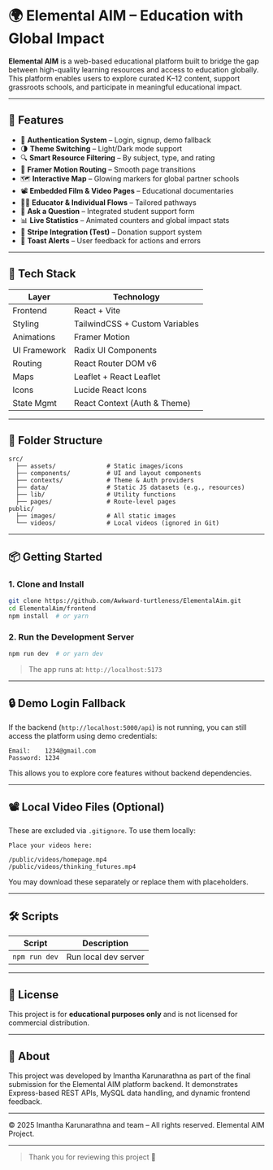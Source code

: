 # 🌍 Elemental AIM – Education with Global Impact

**Elemental AIM** is a web-based educational platform built to bridge the gap between high-quality learning resources and access to education globally. This platform enables users to explore curated K–12 content, support grassroots schools, and participate in meaningful educational impact.

---

## 🚀 Features

- 🔐 **Authentication System** – Login, signup, demo fallback
- 🌗 **Theme Switching** – Light/Dark mode support
- 🔍 **Smart Resource Filtering** – By subject, type, and rating
- 🧭 **Framer Motion Routing** – Smooth page transitions
- 🗺️ **Interactive Map** – Glowing markers for global partner schools
- 📽️ **Embedded Film & Video Pages** – Educational documentaries
- 🧑‍🏫 **Educator & Individual Flows** – Tailored pathways
- 💬 **Ask a Question** – Integrated student support form
- 📊 **Live Statistics** – Animated counters and global impact stats
- 💸 **Stripe Integration (Test)** – Donation support system
- 🔔 **Toast Alerts** – User feedback for actions and errors

---

## 🧱 Tech Stack

| Layer         | Technology                          |
|---------------|--------------------------------------|
| Frontend      | React + Vite                        |
| Styling       | TailwindCSS + Custom Variables      |
| Animations    | Framer Motion                       |
| UI Framework  | Radix UI Components                 |
| Routing       | React Router DOM v6                 |
| Maps          | Leaflet + React Leaflet             |
| Icons         | Lucide React Icons                  |
| State Mgmt    | React Context (Auth & Theme)        |

---

## 📁 Folder Structure

```
src/
  ├── assets/              # Static images/icons
  ├── components/          # UI and layout components
  ├── contexts/            # Theme & Auth providers
  ├── data/                # Static JS datasets (e.g., resources)
  ├── lib/                 # Utility functions
  ├── pages/               # Route-level pages
public/
  ├── images/              # All static images
  └── videos/              # Local videos (ignored in Git)
```

---

## 📦 Getting Started

### 1. Clone and Install

```bash
git clone https://github.com/Awkward-turtleness/ElementalAim.git
cd ElementalAim/frontend
npm install  # or yarn
```

### 2. Run the Development Server

```bash
npm run dev  # or yarn dev
```

> The app runs at: `http://localhost:5173`

---

## 🔒 Demo Login Fallback

If the backend (`http://localhost:5000/api`) is not running, you can still access the platform using demo credentials:

```
Email:    1234@gmail.com
Password: 1234
```

This allows you to explore core features without backend dependencies.

---

## 📽️ Local Video Files (Optional)

These are excluded via `.gitignore`. To use them locally:

```
Place your videos here:

/public/videos/homepage.mp4
/public/videos/thinking_futures.mp4
```

You may download these separately or replace them with placeholders.

---

## 🛠️ Scripts

| Script      | Description                  |
|-------------|------------------------------|
| `npm run dev` | Run local dev server          |


---

## 📜 License

This project is for **educational purposes only** and is not licensed for commercial distribution.

---

## 🙋 About

This project was developed by Imantha Karunarathna as part of the final submission for the Elemental AIM platform backend. It demonstrates Express-based REST APIs, MySQL data handling, and dynamic frontend feedback.

---

© 2025 Imantha Karunarathna and team – All rights reserved. Elemental AIM Project.

---

> Thank you for reviewing this project 🙏